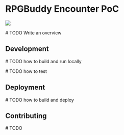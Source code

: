 # RPGBuddy Encounter PoC

![](https://img.shields.io/badge/prerelease-alpha%201-green)

\# TODO Write an overview

Development
---
\# TODO how to build and run locally

\# TODO how to test

Deployment
---
\# TODO how to build and deploy

Contributing
---
\# TODO 